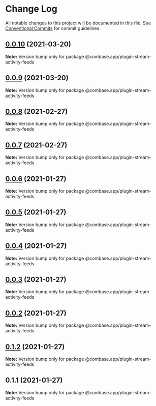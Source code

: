 # Change Log

All notable changes to this project will be documented in this file.
See [Conventional Commits](https://conventionalcommits.org) for commit guidelines.

## [0.0.10](https://github.com/GetStream/combase-plugins/compare/@combase.app/plugin-stream-activity-feeds@0.0.9...@combase.app/plugin-stream-activity-feeds@0.0.10) (2021-03-20)

**Note:** Version bump only for package @combase.app/plugin-stream-activity-feeds





## [0.0.9](https://github.com/GetStream/combase-plugins/compare/@combase.app/plugin-stream-activity-feeds@0.0.8...@combase.app/plugin-stream-activity-feeds@0.0.9) (2021-03-20)

**Note:** Version bump only for package @combase.app/plugin-stream-activity-feeds





## [0.0.8](https://github.com/GetStream/combase-plugins/compare/@combase.app/plugin-stream-activity-feeds@0.0.7...@combase.app/plugin-stream-activity-feeds@0.0.8) (2021-02-27)

**Note:** Version bump only for package @combase.app/plugin-stream-activity-feeds





## [0.0.7](https://github.com/GetStream/combase-plugins/compare/@combase.app/plugin-stream-activity-feeds@0.0.6...@combase.app/plugin-stream-activity-feeds@0.0.7) (2021-02-27)

**Note:** Version bump only for package @combase.app/plugin-stream-activity-feeds





## [0.0.6](https://github.com/GetStream/combase-plugins/compare/@combase.app/plugin-stream-activity-feeds@0.0.5...@combase.app/plugin-stream-activity-feeds@0.0.6) (2021-01-27)

**Note:** Version bump only for package @combase.app/plugin-stream-activity-feeds





## [0.0.5](https://github.com/GetStream/combase-plugins/compare/@combase.app/plugin-stream-activity-feeds@0.0.4...@combase.app/plugin-stream-activity-feeds@0.0.5) (2021-01-27)

**Note:** Version bump only for package @combase.app/plugin-stream-activity-feeds





## [0.0.4](https://github.com/GetStream/combase-plugins/compare/@combase.app/plugin-stream-activity-feeds@0.0.3...@combase.app/plugin-stream-activity-feeds@0.0.4) (2021-01-27)

**Note:** Version bump only for package @combase.app/plugin-stream-activity-feeds





## [0.0.3](https://github.com/GetStream/combase-plugins/compare/@combase.app/plugin-stream-activity-feeds@0.0.2...@combase.app/plugin-stream-activity-feeds@0.0.3) (2021-01-27)

**Note:** Version bump only for package @combase.app/plugin-stream-activity-feeds





## [0.0.2](https://github.com/GetStream/combase-plugins/compare/@combase.app/plugin-stream-activity-feeds@0.1.2...@combase.app/plugin-stream-activity-feeds@0.0.2) (2021-01-27)

**Note:** Version bump only for package @combase.app/plugin-stream-activity-feeds





## [0.1.2](https://github.com/GetStream/combase-plugins/compare/@combase.app/plugin-stream-activity-feeds@0.1.1...@combase.app/plugin-stream-activity-feeds@0.1.2) (2021-01-27)

**Note:** Version bump only for package @combase.app/plugin-stream-activity-feeds





## 0.1.1 (2021-01-27)

**Note:** Version bump only for package @combase.app/plugin-stream-activity-feeds
